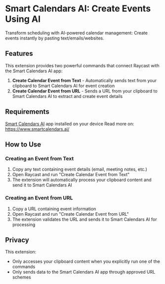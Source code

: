 # Smart Calendars AI: Create Events Using AI

Transform scheduling with AI-powered calendar management: Create events instantly by pasting text/emails/websites.

## Features

This extension provides two powerful commands that connect Raycast with the Smart Calendars AI app:

1. **Create Calendar Event from Text** - Automatically sends text from your clipboard to Smart Calendars AI for event creation
2. **Create Calendar Event from URL** - Sends a URL from your clipboard to Smart Calendars AI to extract and create event details

## Requirements

[Smart Calendars AI](https://apps.apple.com/app/smart-calendars-ai-assistant/id6738797058) app installed on your device
Read more on: https://www.smartcalendars.ai/

## How to Use

### Creating an Event from Text
1. Copy any text containing event details (email, meeting notes, etc.)
2. Open Raycast and run "Create Calendar Event from Text"
3. The extension will automatically process your clipboard content and send it to Smart Calendars AI

### Creating an Event from URL
1. Copy a URL containing event information
2. Open Raycast and run "Create Calendar Event from URL" 
3. The extension validates the URL and sends it to Smart Calendars AI for processing

## Privacy

This extension:
- Only accesses your clipboard content when you explicitly run one of the commands
- Only sends data to the Smart Calendars AI app through approved URL schemes